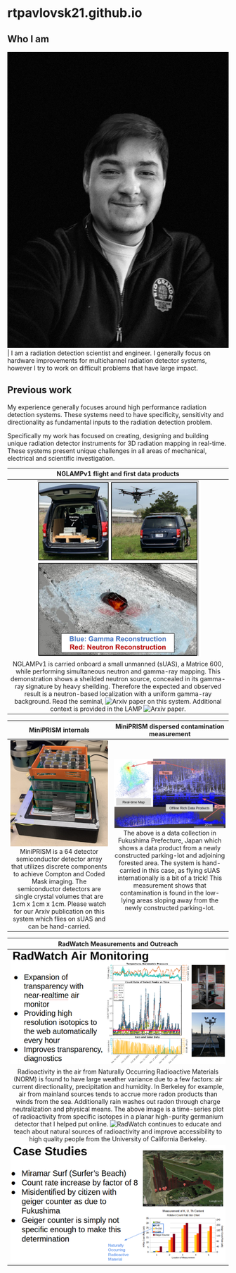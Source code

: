 # rtpavlovsk21.github.io
## Who I am

![Ryan Pavlovsky](images/ryanpavlovsky.jpg) | I am a radiation detection scientist and engineer. I generally focus on hardware improvements for multichannel radiation detector systems, however I try to work on difficult problems that have large impact.

## Previous work

My experience generally focuses around high performance radiation detection systems. These systems need to have specificity, sensitivity and directionality as fundamental inputs to the radiation detection problem. 

Specifically my work has focused on creating, designing and building unique radiation detector instruments for 3D radiation mapping in real-time. These systems present unique challenges in all areas of mechanical, electrical and scientific investigation. 

NGLAMPv1 flight and first data products |
:--------------------------------------:|
![NGLAMPv1](images/nglamp_pdf.png) |
NGLAMPv1 is carried onboard a small unmanned (sUAS), a Matrice 600, while performing simultaneous neutron and gamma-ray mapping. This demonstration shows a sheilded neutron source, concealed in its gamma-ray signature by heavy sheilding. Therefore the expected and observed result is a neutron-based localization with a uniform gamma-ray background. Read the seminal, ![Arxiv](https://export.arxiv.org/abs/1908.06114) paper on this system. Additional context is provided in the LAMP ![Arxiv](https://export.arxiv.org/abs/1901.05038) paper. |

MiniPRISM internals		| MiniPRISM dispersed contamination measurement
:-----------------:|:--------------------------------------------:
![MiniPRISMv1](images/minip.png) MiniPRISM is a 64 detector semiconductor detector array that utilizes discrete components to achieve Compton and Coded Mask imaging. The semiconductor detectors are single crystal volumes that are 1cm x 1cm x 1cm. Please watch for our Arxiv publication on this system which flies on sUAS and can be hand-carried.|![MiniPRISMv1 Fukushima](images/minip_fuku.png) The above is a data collection in Fukushima Prefecture, Japan which shows a data product from a newly constructed parking-lot and adjoining forested area. The system is hand-carried in this case, as flying sUAS internationally is a bit of a trick! This measurement shows that contamination is found in the low-lying areas sloping away from the newly constructed parking-lot.

RadWatch Measurements and Outreach |
:------------------------------:|
![Air Monitor](images/airmonitor.png) |
Radioactivity in the air from Naturally Occurring Radioactive Materials (NORM) is found to have large weather variance due to a few factors: air current directionality, precipitation and humidity. In Berkeley for example, air from mainland sources tends to accrue more radon products than winds from the sea. Additionally rain washes out radon through charge neutralization and physical means. The above image is a time-series plot of radioactivity from specific isotopes in a planar high-purity germanium detector that I helped put online. ![RadWatch](radwatch.berkeley.edu) continues to educate and teach about natural sources of radioactivity and improve accessibility to high quality people from the University of California Berkeley. |
![Surfers Beach](images/surfers_beach.png) |
